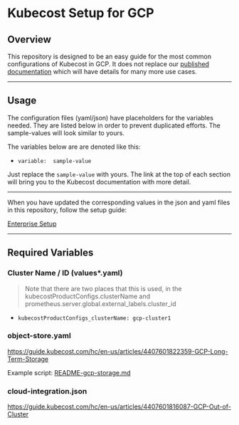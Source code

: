 # Kubecost Setup for GCP

## Overview

This repository is designed to be an easy guide for the most common configurations of Kubecost in GCP. It does not replace our [published documentation](https://guide.kubecost.com/) which will have details for many more use cases.

---
## Usage

The configuration files (yaml/json) have placeholders for the variables needed. They are listed below in order to prevent duplicated efforts. The sample-values will look similar to yours.

The variables below are are denoted like this:
- `variable:  sample-value`

Just replace the `sample-value` with yours. The link at the top of each section will bring you to the Kubecost documentation with more detail.

---
When you have updated the corresponding values in the json and yaml files in this repository, follow the setup guide:

[Enterprise Setup](README-enterprise.md)

---

## Required Variables
### Cluster Name / ID (values*.yaml)
>Note that there are two places that this is used, in the kubecostProductConfigs.clusterName and prometheus.server.global.external_labels.cluster_id

- `kubecostProductConfigs_clusterName: gcp-cluster1`

### object-store.yaml

https://guide.kubecost.com/hc/en-us/articles/4407601822359-GCP-Long-Term-Storage

Example script: [README-gcp-storage.md](./README-gcp-storage.md)

### cloud-integration.json
https://guide.kubecost.com/hc/en-us/articles/4407601816087-GCP-Out-of-Cluster
